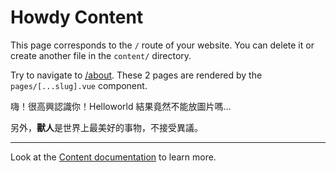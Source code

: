 # Howdy Content

This page corresponds to the `/` route of your website. You can delete it or create another file in the `content/` directory.

Try to navigate to [/about](/about). These 2 pages are rendered by the `pages/[...slug].vue` component.

嗨！很高興認識你！Helloworld
結果竟然不能放圖片嗎…

另外，**獸人**是世界上最美好的事物，不接受異議。

---

Look at the [Content documentation](https://content.nuxtjs.org/) to learn more.
